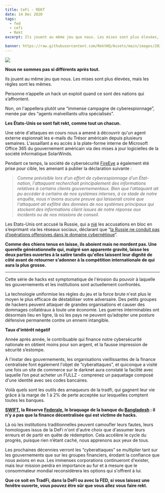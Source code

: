 ```yaml
---
title: CeFi - REKT
date: 14 Dec 2020
tags:
  - fed
  - cefi
  - Rekt
excerpt: Ils jouent au même jeu que nous. Les mises sont plus élevées, mais les règles sont les mêmes. Personne n’appelle un hack un exploit quand ce sont des nations qui s’affrontent. Non, on l'appellera plutôt une “immense campagne de cyberespionnage”, menée par des “agents malveillants ultra spécialisés”. Les États-Unis se sont fait rekt, comme tout un chacun.

banner: https://raw.githubusercontent.com/RektHQ/Assets/main/images/2020/12/header-1.jpg
---
```


![](https://raw.githubusercontent.com/RektHQ/Assets/main/images/2020/12/header-1.jpg)

**Nous ne sommes pas si différents après tout.**

Ils jouent au même jeu que nous. Les mises sont plus élevées, mais les règles sont les mêmes.

Personne n’appelle un hack un exploit quand ce sont des nations qui s’affrontent. 

Non, on l'appellera plutôt une “immense campagne de cyberespionnage”, menée par des “agents malveillants ultra spécialisés”.

**Les États-Unis se sont fait rekt, comme tout un chacun.**

Une série d'attaques en cours nous a amené à découvrir qu'un agent externe espionnait les e-mails du Trésor américain depuis plusieurs semaines. L'assaillant a eu accès à la plate-forme interne de Microsoft Office 365 du gouvernement américain via des mises à jour logicielles de la société informatique SolarWinds.

Pendant ce temps, la société de cybersécurité [FireEye](https://www.fireeye.com/blog/products-and-services/2020/12/fireeye-shares-details-of-recent-cyber-attack-actions-to-protect-community.html) a également été prise pour cible, les amenant à publier la déclaration suivante :

> _Comme prévisible lors d’un effort de cyberespionnage d’un État-nation, l'attaquant recherchait principalement des informations relatives à certains clients gouvernementaux. Bien que l'attaquant ait pu accéder à certains de nos systèmes internes, à ce stade de notre enquête, nous n'avons aucune preuve qui laisserait croire que l'attaquant ait exfiltré des données de nos systèmes principaux qui stockent des informations client issues de notre réponse aux incidents ou de nos missions de conseil._

Les Etats-Unis ont accusé la Russie, qui a [nié](https://www.facebook.com/RusEmbUSA/posts/1488755328001519) les accusations en bloc en s’exprimant via les réseaux sociaux, déclarant que “[la Russie ne conduit pas d’opérations offensives dans le domaine cybernétique](https://en.wikipedia.org/wiki/Cyberwarfare_by_Russia)”.

**Comme des chiens tenus en laisse, ils aboient mais ne mordent pas. Une querelle générationnelle qui, malgré son apparente gravité, laisse les deux parties ouvertes à la satire tandis qu'elles laissent leur dignité de côté avant de retourner s’adonner à la compétition internationale de qui aura la plus grosse.**

---

Cette série de hacks est symptomatique de l'érosion du pouvoir à laquelle les gouvernements et les institutions sont actuellement confrontés. 

La technologie uniformise les règles du jeu et la force brute n'est plus le moyen le plus efficace de déstabiliser votre adversaire. Des petits groupes de hackers peuvent attaquer de grandes organisations et causer des dommages collatéraux à toute une économie. 
Les guerres interminables ont désormais lieu en ligne, là où les pays ne peuvent qu’adopter une posture défensive permanente contre un ennemi intangible.

**Taux d'intérêt négatif**

Année après année, le contribuable qui finance notre cybersécurité nationale en obtient moins pour son argent, et la fausse impression de sécurité s’estompe.

À l'instar des gouvernements, les organisations vieillissantes de la finance centralisée font également l'objet de “cyberattaques”, et quiconque a visité une fois un site de commerce sur le darknet aura constaté la facilité avec laquelle l’on peut acheter un FULLZ - comprenez un paquetage composé d'une identité avec ses codes bancaires.

Voilà quels sont les outils des arnaqueurs de la tradfi, qui gagnent leur vie grâce à la marge de 1 à 2% de perte acceptée sur lesquelles comptent toutes les banques.

**[SWIFT](https://en.wikipedia.org/wiki/2015%E2%80%932016_SWIFT_banking_hack), la Réserve [Federale](https://www.theguardian.com/business/2016/jun/01/federal-reserve-hackings-cybersecurity-espionage), le braquage de la banque du [Bangladesh](https://en.wikipedia.org/wiki/Bangladesh_Bank_robbery) : il n’y a pas que la finance décentralisée qui est victime de hacks.**

Là où les institutions traditionnelles peuvent camoufler leurs fautes, leurs homologues issus de la DeFi n'ont d'autre choix que d'assumer leurs erreurs et de partir en quête de rédemption. Cela accélère le cycle du progrès, puisque rien n’étant caché, nous apprenons aux yeux de tous.

Les prochaines décennies verront les “cyberattaques” se multiplier tant sur les gouvernements que sur les groupes financiers, érodant la confiance que nous avions en eux. Les immenses corporations continueront d'exister, mais leur mission perdra en importance au fur et à mesure que le consommateur mondial reconsidérera les options qui s'offrent à lui.

**Que ce soit en TradFi, dans la DeFI ou avec la FED, si vous laissez une fenêtre ouverte, vous pouvez être sûr que vous allez vous faire rekt.**
